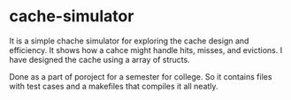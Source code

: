 # cache-simulator


It is a simple chache simulator for exploring the cache design and efficiency.
It shows how a cahce might handle hits, misses, and evictions.
I have designed the cache using a array of structs.

Done as a part of poroject for a semester for college.
So it contains files with test cases and a makefiles that compiles it all neatly.
